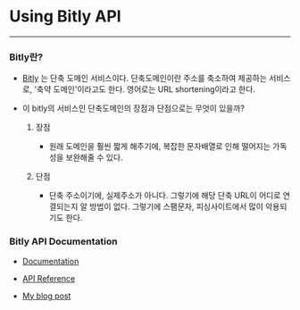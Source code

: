 Using Bitly API
===
***

### Bitly란?

  - [Bitly](https://bitly.com/) 는 단축 도메인 서비스이다. 단축도메인이란 주소를 축소하여 제공하는 서비스로, '축약 도메인'이라고도 한다. 영어로는 URL shortening이라고 한다.
  
  - 이 bitly의 서비스인 단축도메인의 장점과 단점으로는 무엇이 있을까?
  
    1. 장점
    	
        - 원래 도메인을 훨씬 짧게 해주기에, 복잡한 문자배열로 인해 떨어지는 가독성을 보완해줄 수 있다.
    
    2. 단점
    
    	- 단축 주소이기에, 실제주소가 아니다. 그렇기에 해당 단축 URL이 어디로 연결되는지 알 방법이 없다. 그렇기에 스팸문자, 피싱사이트에서 많이 악용되기도 한다.

### Bitly API Documentation

- [Documentation](https://dev.bitly.com/)

- [API Reference](https://dev.bitly.com/api-reference)

- [My blog post](https://velog.io/@andrewyoon10/Bitly-v4-API%EB%A5%BC-%EC%9D%B4%EC%9A%A9%ED%95%98%EC%97%AC-bitly-shorten-URL-%EC%9E%90%EB%8F%99-%EB%B0%98%ED%99%98%EA%B8%B0%EB%A5%BC-%EB%A7%8C%EB%93%A4%EC%96%B4%EB%B3%B4%EC%9E%90)
